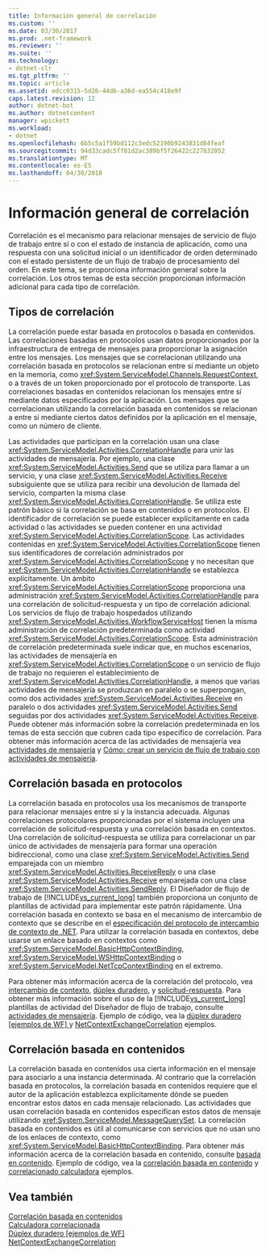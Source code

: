 ```yaml
---
title: Información general de correlación
ms.custom: ''
ms.date: 03/30/2017
ms.prod: .net-framework
ms.reviewer: ''
ms.suite: ''
ms.technology:
- dotnet-clr
ms.tgt_pltfrm: ''
ms.topic: article
ms.assetid: edcc0315-5d26-44d6-a36d-ea554c418e9f
caps.latest.revision: 12
author: dotnet-bot
ms.author: dotnetcontent
manager: wpickett
ms.workload:
- dotnet
ms.openlocfilehash: 6b5c5a1f59bd112c3edc52190b9243831d84feaf
ms.sourcegitcommit: 94d33cadc5ff81d2ac389bf5f26422c227832052
ms.translationtype: MT
ms.contentlocale: es-ES
ms.lasthandoff: 04/30/2018
---
```

# <a name="correlation-overview"></a>Información general de correlación
Correlación es el mecanismo para relacionar mensajes de servicio de flujo de trabajo entre sí o con el estado de instancia de aplicación, como una respuesta con una solicitud inicial o un identificador de orden determinado con el estado persistente de un flujo de trabajo de procesamiento del orden. En este tema, se proporciona información general sobre la correlación. Los otros temas de esta sección proporcionan información adicional para cada tipo de correlación.  
  
## <a name="types-of-correlation"></a>Tipos de correlación  
 La correlación puede estar basada en protocolos o basada en contenidos. Las correlaciones basadas en protocolos usan datos proporcionados por la infraestructura de entrega de mensajes para proporcionar la asignación entre los mensajes. Los mensajes que se correlacionan utilizando una correlación basada en protocolos se relacionan entre sí mediante un objeto en la memoria, como <xref:System.ServiceModel.Channels.RequestContext>, o a través de un token proporcionado por el protocolo de transporte. Las correlaciones basadas en contenidos relacionan los mensajes entre sí mediante datos especificados por la aplicación. Los mensajes que se correlacionan utilizando la correlación basada en contenidos se relacionan a entre sí mediante ciertos datos definidos por la aplicación en el mensaje, como un número de cliente.  
  
 Las actividades que participan en la correlación usan una clase <xref:System.ServiceModel.Activities.CorrelationHandle> para unir las actividades de mensajería. Por ejemplo, una clase <xref:System.ServiceModel.Activities.Send> que se utiliza para llamar a un servicio, y una clase <xref:System.ServiceModel.Activities.Receive> subsiguiente que se utiliza para recibir una devolución de llamada del servicio, comparten la misma clase <xref:System.ServiceModel.Activities.CorrelationHandle>. Se utiliza este patrón básico si la correlación se basa en contenidos o en protocolos. El identificador de correlación se puede establecer explícitamente en cada actividad o las actividades se pueden contener en una actividad <xref:System.ServiceModel.Activities.CorrelationScope>. Las actividades contenidas en <xref:System.ServiceModel.Activities.CorrelationScope> tienen sus identificadores de correlación administrados por <xref:System.ServiceModel.Activities.CorrelationScope> y no necesitan que <xref:System.ServiceModel.Activities.CorrelationHandle> se establezca explícitamente. Un ámbito <xref:System.ServiceModel.Activities.CorrelationScope> proporciona una administración <xref:System.ServiceModel.Activities.CorrelationHandle> para una correlación de solicitud-respuesta y un tipo de correlación adicional. Los servicios de flujo de trabajo hospedados utilizando <xref:System.ServiceModel.Activities.WorkflowServiceHost> tienen la misma administración de correlación predeterminada como actividad <xref:System.ServiceModel.Activities.CorrelationScope>. Esta administración de correlación predeterminada suele indicar que, en muchos escenarios, las actividades de mensajería en <xref:System.ServiceModel.Activities.CorrelationScope> o un servicio de flujo de trabajo no requieren el establecimiento de <xref:System.ServiceModel.Activities.CorrelationHandle>, a menos que varias actividades de mensajería se produzcan en paralelo o se superpongan, como dos actividades <xref:System.ServiceModel.Activities.Receive> en paralelo o dos actividades <xref:System.ServiceModel.Activities.Send> seguidas por dos actividades <xref:System.ServiceModel.Activities.Receive>. Puede obtener más información sobre la correlación predeterminada en los temas de esta sección que cubren cada tipo específico de correlación. Para obtener más información acerca de las actividades de mensajería vea [actividades de mensajería](../../../../docs/framework/wcf/feature-details/messaging-activities.md) y [Cómo: crear un servicio de flujo de trabajo con actividades de mensajería](../../../../docs/framework/wcf/feature-details/how-to-create-a-workflow-service-with-messaging-activities.md).  
  
## <a name="protocol-based-correlation"></a>Correlación basada en protocolos  
 La correlación basada en protocolos usa los mecanismos de transporte para relacionar mensajes entre sí y la instancia adecuada. Algunas correlaciones protocolares proporcionadas por el sistema incluyen una correlación de solicitud-respuesta y una correlación basada en contextos. Una correlación de solicitud-respuesta se utiliza para correlacionar un par único de actividades de mensajería para formar una operación bidireccional, como una clase <xref:System.ServiceModel.Activities.Send> emparejada con un miembro <xref:System.ServiceModel.Activities.ReceiveReply> o una clase <xref:System.ServiceModel.Activities.Receive> emparejada con una clase <xref:System.ServiceModel.Activities.SendReply>. El Diseñador de flujo de trabajo de [!INCLUDE[vs_current_long](../../../../includes/vs-current-long-md.md)] también proporciona un conjunto de plantillas de actividad para implementar este patrón rápidamente. Una correlación basada en contexto se basa en el mecanismo de intercambio de contexto que se describe en el [especificación del protocolo de intercambio de contexto de .NET](http://go.microsoft.com/fwlink/?LinkID=166059). Para utilizar la correlación basada en contextos, debe usarse un enlace basado en contextos como <xref:System.ServiceModel.BasicHttpContextBinding>, <xref:System.ServiceModel.WSHttpContextBinding> o <xref:System.ServiceModel.NetTcpContextBinding> en el extremo.  
  
 Para obtener más información acerca de la correlación del protocolo, vea [intercambio de contexto](../../../../docs/framework/wcf/feature-details/context-exchange-correlation.md), [dúplex duradero](../../../../docs/framework/wcf/feature-details/durable-duplex-correlation.md), y [solicitud-respuesta](../../../../docs/framework/wcf/feature-details/request-reply-correlation.md). Para obtener más información sobre el uso de la [!INCLUDE[vs_current_long](../../../../includes/vs-current-long-md.md)] plantillas de actividad del Diseñador de flujo de trabajo, consulte [actividades de mensajería](../../../../docs/framework/wcf/feature-details/messaging-activities.md). Ejemplo de código, vea la [dúplex duradero &#91;ejemplos de WF&#93; ](../../../../docs/framework/windows-workflow-foundation/samples/durable-duplex.md) y [NetContextExchangeCorrelation](http://msdn.microsoft.com/library/93c74a1a-b9e2-46c6-95c0-c9b0e9472caf) ejemplos.  
  
## <a name="content-based-correlation"></a>Correlación basada en contenidos  
 La correlación basada en contenidos usa cierta información en el mensaje para asociarlo a una instancia determinada. Al contrario que la correlación basada en protocolos, la correlación basada en contenidos requiere que el autor de la aplicación establezca explícitamente dónde se pueden encontrar estos datos en cada mensaje relacionado. Las actividades que usan correlación basada en contenidos especifican estos datos de mensaje utilizando <xref:System.ServiceModel.MessageQuerySet>. La correlación basada en contenidos es útil al comunicarse con servicios que no usan uno de los enlaces de contexto, como <xref:System.ServiceModel.BasicHttpContextBinding>. Para obtener más información acerca de la correlación basada en contenido, consulte [basada en contenido](../../../../docs/framework/wcf/feature-details/content-based-correlation.md). Ejemplo de código, vea la [correlación basada en contenido](../../../../docs/framework/windows-workflow-foundation/samples/content-based-correlation.md) y [correlacionado calculadora](../../../../docs/framework/windows-workflow-foundation/samples/correlated-calculator.md) ejemplos.  
  
## <a name="see-also"></a>Vea también  
 [Correlación basada en contenidos](../../../../docs/framework/windows-workflow-foundation/samples/content-based-correlation.md)  
 [Calculadora correlacionada](../../../../docs/framework/windows-workflow-foundation/samples/correlated-calculator.md)  
 [Dúplex duradero &#91;ejemplos de WF&#93;](../../../../docs/framework/windows-workflow-foundation/samples/durable-duplex.md)  
 [NetContextExchangeCorrelation](http://msdn.microsoft.com/library/93c74a1a-b9e2-46c6-95c0-c9b0e9472caf)
